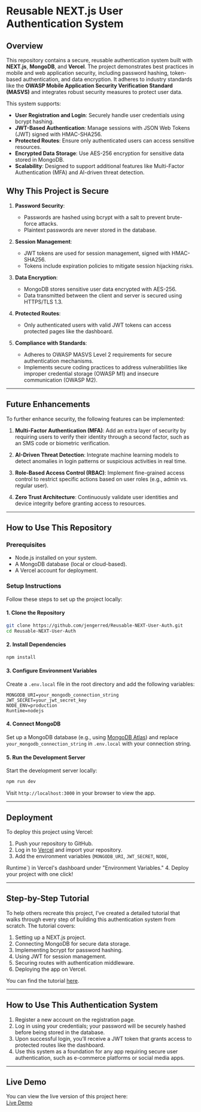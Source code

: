 # Reusable NEXT.js User Authentication System

## **Overview**
This repository contains a secure, reusable authentication system built with **NEXT.js**, **MongoDB**, and **Vercel**. The project demonstrates best practices in mobile and web application security, including password hashing, token-based authentication, and data encryption. It adheres to industry standards like the **OWASP Mobile Application Security Verification Standard (MASVS)** and integrates robust security measures to protect user data.

This system supports:
- **User Registration and Login**: Securely handle user credentials using bcrypt hashing.
- **JWT-Based Authentication**: Manage sessions with JSON Web Tokens (JWT) signed with HMAC-SHA256.
- **Protected Routes**: Ensure only authenticated users can access sensitive resources.
- **Encrypted Data Storage**: Use AES-256 encryption for sensitive data stored in MongoDB.
- **Scalability**: Designed to support additional features like Multi-Factor Authentication (MFA) and AI-driven threat detection.

## **Why This Project is Secure**
1. **Password Security**:
   - Passwords are hashed using bcrypt with a salt to prevent brute-force attacks.
   - Plaintext passwords are never stored in the database.

2. **Session Management**:
   - JWT tokens are used for session management, signed with HMAC-SHA256.
   - Tokens include expiration policies to mitigate session hijacking risks.

3. **Data Encryption**:
   - MongoDB stores sensitive user data encrypted with AES-256.
   - Data transmitted between the client and server is secured using HTTPS/TLS 1.3.

4. **Protected Routes**:
   - Only authenticated users with valid JWT tokens can access protected pages like the dashboard.

5. **Compliance with Standards**:
   - Adheres to OWASP MASVS Level 2 requirements for secure authentication mechanisms.
   - Implements secure coding practices to address vulnerabilities like improper credential storage (OWASP M1) and insecure communication (OWASP M2).

---

## **Future Enhancements**
To further enhance security, the following features can be implemented:
1. **Multi-Factor Authentication (MFA)**:
   Add an extra layer of security by requiring users to verify their identity through a second factor, such as an SMS code or biometric verification.

2. **AI-Driven Threat Detection**:
   Integrate machine learning models to detect anomalies in login patterns or suspicious activities in real time.

3. **Role-Based Access Control (RBAC)**:
   Implement fine-grained access control to restrict specific actions based on user roles (e.g., admin vs. regular user).

4. **Zero Trust Architecture**:
   Continuously validate user identities and device integrity before granting access to resources.

---

## **How to Use This Repository**

### Prerequisites
- Node.js installed on your system.
- A MongoDB database (local or cloud-based).
- A Vercel account for deployment.

### Setup Instructions
Follow these steps to set up the project locally:

#### 1. Clone the Repository
```bash
git clone https://github.com/jengerred/Reusable-NEXT-User-Auth.git
cd Reusable-NEXT-User-Auth
```

#### 2. Install Dependencies
```bash
npm install
```

#### 3. Configure Environment Variables
Create a `.env.local` file in the root directory and add the following variables:
```plaintext
MONGODB_URI=your_mongodb_connection_string
JWT_SECRET=your_jwt_secret_key
NODE_ENV=production
Runtime=nodejs
```

#### 4. Connect MongoDB
Set up a MongoDB database (e.g., using [MongoDB Atlas](https://www.mongodb.com/cloud/atlas)) and replace `your_mongodb_connection_string` in `.env.local` with your connection string.

#### 5. Run the Development Server
Start the development server locally:
```bash
npm run dev
```
Visit `http://localhost:3000` in your browser to view the app.

---

## **Deployment**
To deploy this project using Vercel:
1. Push your repository to GitHub.
2. Log in to [Vercel](https://vercel.com/) and import your repository.
3. Add the environment variables (`MONGODB_URI`, `JWT_SECRET`, `NODE`, 

Runtime`) in Vercel's dashboard under "Environment Variables."
4. Deploy your project with one click!

---

## **Step-by-Step Tutorial**
To help others recreate this project, I’ve created a detailed tutorial that walks through every step of building this authentication system from scratch. The tutorial covers:
1. Setting up a NEXT.js project.
2. Connecting MongoDB for secure data storage.
3. Implementing bcrypt for password hashing.
4. Using JWT for session management.
5. Securing routes with authentication middleware.
6. Deploying the app on Vercel.

You can find the tutorial [here](https://github.com/jengerred/Reusable-NEXT-User-Auth/wiki).

---

## **How to Use This Authentication System**
1. Register a new account on the registration page.
2. Log in using your credentials; your password will be securely hashed before being stored in the database.
3. Upon successful login, you’ll receive a JWT token that grants access to protected routes like the dashboard.
4. Use this system as a foundation for any app requiring secure user authentication, such as e-commerce platforms or social media apps.

---

## **Live Demo**
You can view the live version of this project here:  
[Live Demo](https://reusable-next-user-auth-woad.vercel.app/)


